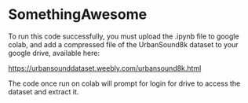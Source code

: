 # SomethingAwesome

To run this code successfully, you must upload the .ipynb file to google colab, and add a compressed file of the UrbanSound8k dataset to your google drive, available here:

https://urbansounddataset.weebly.com/urbansound8k.html

The code once run on colab will prompt for login for drive to access the dataset and extract it.

